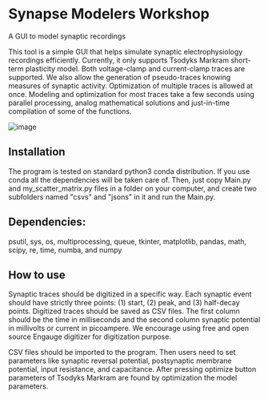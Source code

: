 # Synapse Modelers Workshop
A GUI to model synaptic recordings

This tool is a simple GUI that helps simulate synaptic electrophysiology recordings efficiently. Currently, it only supports Tsodyks Markram short-term plasticity model. Both voltage-clamp and current-clamp traces are supported. We also allow the generation of pseudo-traces knowing measures of synaptic activity. Optimization of multiple traces is allowed at once. Modeling and optimization for most traces take a few seconds using parallel processing, analog mathematical solutions and just-in-time compilation of some of the functions.

![image](https://user-images.githubusercontent.com/18602635/59127417-96ee9180-8935-11e9-908a-3f4a15db42e7.png)

## Installation
The program is tested on standard python3 conda distribution. If you use conda all the dependencies will be taken care of. Then, just copy Main.py and my_scatter_matrix.py files in a folder on your computer, and create two subfolders named "csvs" and "jsons" in it and run the Main.py.

## Dependencies:
psutil, sys, os, multiprocessing, queue, tkinter, matplotlib, pandas, math, scipy, re, time, numba, and numpy

## How to use
Synaptic traces should be digitized in a specific way. Each synaptic event should have strictly three points: (1) start, (2) peak, and (3) half-decay points. Digitized traces should be saved as CSV files. The first column should be the time in milliseconds and the second column synaptic potential in millivolts or current in picoampere. We encourage using free and open source Engauge digitizer for digitization purpose.

CSV files should be imported to the program. Then users need to set parameters like synaptic reversal potential, postsynaptic membrane potential, input resistance, and capacitance. After pressing optimize button parameters of Tsodyks Markram are found by optimization the model parameters.
